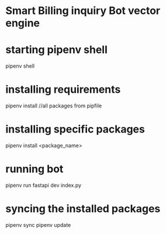 # Smart Billing inquiry Bot vector engine
# starting pipenv shell
pipenv shell
# installing requirements
pipenv install //all packages from pipfile
# installing specific packages
pipenv install <package_name>
# running bot
pipenv run fastapi dev index.py
# syncing the installed packages
pipenv sync
pipenv update